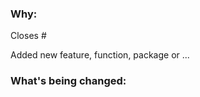 <!--
Thank you for contributing to this project!

See our [CONTRIBUTING.md](/CONTRIBUTING.md) for information about how to contribute.
-->

### Why:

Closes #<issue number>
<!-- Don't forget to mention issue related to this pull request -->

Added new feature, function, package or ...

<!--
If there's an existing issue for your change, please link to that issue.
-->

### What's being changed:

<!-- just share with us a brief description of what you did and what you solved
If Why section is self explanatory, remove this section -->

<!--
Just a reminder to be sure everything is in place, you can delete this section or just let it be:

- [ ] I have reviewed my changes and I'm sure about the code and all test cases succeed.
- [ ] I have added a documentation for functions, interfaces and other implementations I added to the project.
- [ ] If I added new features, I made sure to create `test case` and `benchmark` for the new feature.
- [ ] I committed with considering rules defined in [CONTRIBUTING.md](/CONTRIBUTING.md#commit-message-guidelines).
 -->
